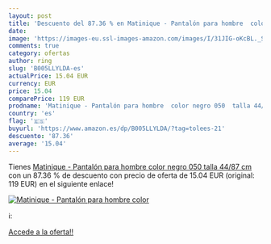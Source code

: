 ```yaml
---
layout: post
title: 'Descuento del 87.36 % en Matinique - Pantalón para hombre  color '
date: 
image: 'https://images-eu.ssl-images-amazon.com/images/I/31JIG-oKcBL._SL200_.jpg'
comments: true
category: ofertas
author: ring
slug: 'B005LLYLDA-es'
actualPrice: 15.04 EUR
currency: EUR
price: 15.04
comparePrice: 119 EUR
prodname: 'Matinique - Pantalón para hombre  color negro 050  talla 44/87 cm'
country: 'es'
flag: '🇪🇸'
buyurl: 'https://www.amazon.es/dp/B005LLYLDA/?tag=tolees-21'
descuento: '87.36'
average: '15.04'
---
```


Tienes [Matinique - Pantalón para hombre  color negro 050  talla 44/87 cm](https://www.amazon.es/dp/B005LLYLDA/?tag=tolees-21) con un 87.36 % de descuento con precio de oferta de 15.04 EUR (original: 119 EUR) en el siguiente enlace!

[![Matinique - Pantalón para hombre  color ](https://images-eu.ssl-images-amazon.com/images/I/31JIG-oKcBL._SL200_.jpg)](https://www.amazon.es/dp/B005LLYLDA/?tag=tolees-21)

ℹ️:


[Accede a la oferta!!](https://www.amazon.es/dp/B005LLYLDA/?tag=tolees-21)
